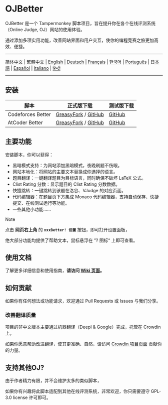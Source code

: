 # OJBetter

OJBetter 是一个 Tampermonkey 脚本项目，旨在提升你在各个在线评测系统（Online Judge, OJ）网站的使用体验。

通过添加多项实用功能，改善网站界面和用户交互，使你的编程竞赛之旅更加高效、便捷。

------

[简体中文](https://github.com/beijixiaohu/OJBetter/blob/main/README.md) | [繁體中文](https://github.com/beijixiaohu/OJBetter/blob/main/i18n/zh-Hant/README.md) | [English](https://github.com/beijixiaohu/OJBetter/blob/main/i18n/en/README.md) | [Deutsch](https://github.com/beijixiaohu/OJBetter/blob/main/i18n/de/README.md) | [Français](https://github.com/beijixiaohu/OJBetter/blob/main/i18n/fr/README.md) | [한국어](https://github.com/beijixiaohu/OJBetter/blob/main/i18n/ko/README.md) | [Português](https://github.com/beijixiaohu/OJBetter/blob/main/i18n/pt/README.md) | [日本語](https://github.com/beijixiaohu/OJBetter/blob/main/i18n/ja/README.md) | [Español](https://github.com/beijixiaohu/OJBetter/blob/main/i18n/es/README.md) | [Italiano](https://github.com/beijixiaohu/OJBetter/blob/main/i18n/it/README.md) | [हिन्दी](https://github.com/beijixiaohu/OJBetter/blob/main/i18n/hi/README.md)

------

## 安装

| 脚本              | 正式版下载                                                   | 测试版下载                                                   |
| ----------------- | ------------------------------------------------------------ | ------------------------------------------------------------ |
| Codeforces Better | [GreasyFork](https://greasyfork.org/zh-CN/scripts/465777-codeforces-better) / [GitHub](https://github.com/beijixiaohu/OJBetter/raw/main/script/release/codeforces-better.user.js) | [GitHub](https://github.com/beijixiaohu/OJBetter/raw/main/script/dev/codeforces-better.user.js) |
| AtCoder Better    | [GreasyFork](https://greasyfork.org/zh-CN/scripts/471106-atcoder-better) / [GitHub](https://github.com/beijixiaohu/OJBetter/raw/main/script/release/atcoder-better.user.js) | [GitHub](https://github.com/beijixiaohu/OJBetter/raw/main/script/dev/atcoder-better.user.js) |

## 主要功能

安装脚本，你可以获得：

- 黑暗模式支持：为网站添加黑暗模式，夜晚刷题不伤眼。
- 网站本地化：将网站的主要文本替换成你选择的语言。
- 题目翻译：一键翻译题目为目标语言，同时确保不破坏 LaTeX 公式。
- Clist Rating 分数：显示题目的 Clist Rating 分数数据。
- 快捷跳转：一键跳转到该题在洛谷、VJudge 的对应页面。
- 代码编辑器：在题目页下方集成 Monaco 代码编辑器，支持自动保存、快捷提交、在线测试运行等功能。
- 一些其他小功能……

> [!NOTE]
>
> 点击 **网页右上角** 的 **`xxxBetter! 设置`** 按钮，即可打开设置面板，
>
> 绝大部分功能均提供了帮助文本，鼠标悬浮在 ”? 图标“ 上即可查看。

## 使用文档

了解更多详细信息和使用指南，**请访问 [Wiki 页面](https://github.com/beijixiaohu/OJBetter/wiki)。**

## 如何贡献

如果你有任何想法或功能请求，欢迎通过 Pull Requests 或 Issues 与我们分享。

### 改善翻译质量

项目的非中文版本主要通过机器翻译（Deepl & Google）完成，托管在 Crowdin 上。

如果你愿意帮助改进翻译，使其更准确、自然，请访问 [Crowdin 项目页面](https://zh.crowdin.com/project/codeforcesbetter) 贡献你的力量。

## 支持其他OJ?

由于作者精力有限，并不会维护太多的类似脚本，

如果你有兴趣将此脚本适配到其他在线评测系统，非常欢迎，你只需要遵守 GPL-3.0 license 许可即可。